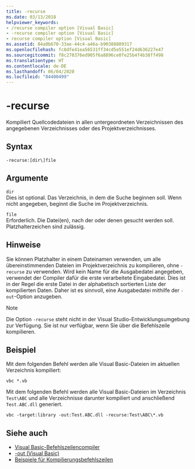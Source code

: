 ```yaml
---
title: -recurse
ms.date: 03/13/2018
helpviewer_keywords:
- /recurse compiler option [Visual Basic]
- -recurse compiler option [Visual Basic]
- recurse compiler option [Visual Basic]
ms.assetid: 84a0b670-33ae-44c4-a46a-b90388809317
ms.openlocfilehash: fc8dfe41ea56531ff34cd5e551ef24d636227e47
ms.sourcegitcommit: f8c270376ed905f6a8896ce0fe25b4f4b38ff498
ms.translationtype: HT
ms.contentlocale: de-DE
ms.lasthandoff: 06/04/2020
ms.locfileid: "84400499"
---
```

# <a name="-recurse"></a>-recurse
Kompiliert Quellcodedateien in allen untergeordneten Verzeichnissen des angegebenen Verzeichnisses oder des Projektverzeichnisses.  
  
## <a name="syntax"></a>Syntax  
  
```console  
-recurse:[dir\]file  
```  
  
## <a name="arguments"></a>Argumente  
 `dir`  
 Dies ist optional. Das Verzeichnis, in dem die Suche beginnen soll. Wenn nicht angegeben, beginnt die Suche im Projektverzeichnis.  
  
 `file`  
 Erforderlich. Die Datei(en), nach der oder denen gesucht werden soll. Platzhalterzeichen sind zulässig.  
  
## <a name="remarks"></a>Hinweise  
 Sie können Platzhalter in einem Dateinamen verwenden, um alle übereinstimmenden Dateien im Projektverzeichnis zu kompilieren, ohne `-recurse` zu verwenden. Wird kein Name für die Ausgabedatei angegeben, verwendet der Compiler dafür die erste verarbeitete Eingabedatei. Dies ist in der Regel die erste Datei in der alphabetisch sortierten Liste der kompilierten Daten. Daher ist es sinnvoll, eine Ausgabedatei mithilfe der `-out`-Option anzugeben.  
  
> [!NOTE]
> Die Option `-recurse` steht nicht in der Visual Studio-Entwicklungsumgebung zur Verfügung. Sie ist nur verfügbar, wenn Sie über die Befehlszeile kompilieren.  
  
## <a name="example"></a>Beispiel  
 Mit dem folgenden Befehl werden alle Visual Basic-Dateien im aktuellen Verzeichnis kompiliert:  
  
```console
vbc *.vb  
```  
  
 Mit dem folgenden Befehl werden alle Visual Basic-Dateien im Verzeichnis `Test\ABC` und alle Verzeichnisse darunter kompiliert und anschließend `Test.ABC.dll` generiert.  
  
```console
vbc -target:library -out:Test.ABC.dll -recurse:Test\ABC\*.vb  
```  
  
## <a name="see-also"></a>Siehe auch

- [Visual Basic-Befehlszeilencompiler](index.md)
- [-out (Visual Basic)](out.md)
- [Beispiele für Kompilierungsbefehlszeilen](sample-compilation-command-lines.md)

